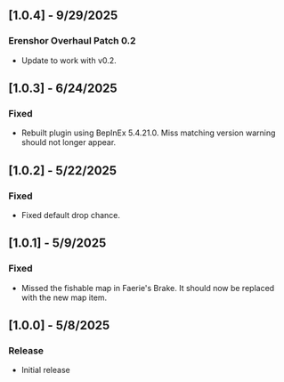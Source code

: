 ## [1.0.4] - 9/29/2025
### Erenshor Overhaul Patch 0.2
- Update to work with v0.2.

## [1.0.3] - 6/24/2025
### Fixed
- Rebuilt plugin using BepInEx 5.4.21.0. Miss matching version warning should not longer appear.

## [1.0.2] - 5/22/2025
### Fixed
- Fixed default drop chance.

## [1.0.1] - 5/9/2025
### Fixed
- Missed the fishable map in Faerie's Brake. It should now be replaced with the new map item.

## [1.0.0] - 5/8/2025
### Release
- Initial release